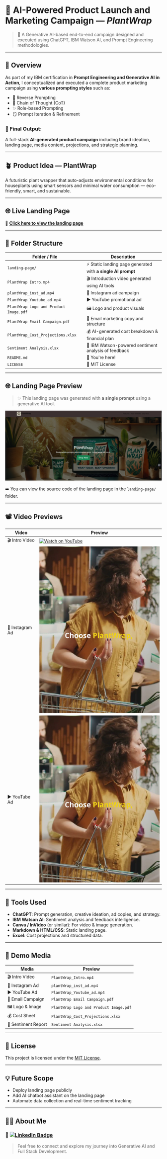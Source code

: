 # 🌿 AI-Powered Product Launch and Marketing Campaign — *PlantWrap*

> 🚀 A Generative AI-based end-to-end campaign designed and executed using ChatGPT, IBM Watson AI, and Prompt Engineering methodologies.

---

## 📌 Overview

As part of my IBM certification in **Prompt Engineering and Generative AI in Action**, I conceptualized and executed a complete product marketing campaign using **various prompting styles** such as:

- 🔁 Reverse Prompting
- 🧠 Chain of Thought (CoT)
- ✨ Role-based Prompting
- 🪞 Prompt Iteration & Refinement

### 🎯 Final Output:  
A full-stack **AI-generated product campaign** including brand ideation, landing page, media content, projections, and strategic planning.

---

## 🪴 Product Idea — **PlantWrap**

A futuristic plant wrapper that auto-adjusts environmental conditions for houseplants using smart sensors and minimal water consumption — eco-friendly, smart, and sustainable.

---

## 🌐 Live Landing Page

🔗 [**Click here to view the landing page**](https://sakshi-singh17.github.io/plantwrap-landing-page/)

---



## 📁 Folder Structure

| Folder / File | Description |
|---------------|-------------|
| `landing-page/` | ⚡ Static landing page generated with **a single AI prompt** |
| `PlantWrap Intro.mp4` | 🎬 Introduction video generated using AI tools |
| `plantWrap_inst_ad.mp4` | 📱 Instagram ad campaign |
| `PlantWrap_Youtube_ad.mp4` | ▶️ YouTube promotional ad |
| `PlantWrap Logo and Product Image.pdf` | 🖼️ Logo and product visuals |
| `PlantWrap Email Campaign.pdf` | 📧 Email marketing copy and structure |
| `PlantWrap_Cost_Projections.xlsx` | 💰 AI-generated cost breakdown & financial plan |
| `Sentiment Analysis.xlsx` | 🧠 IBM Watson-powered sentiment analysis of feedback |
| `README.md` | 📘 You're here! |
| `LICENSE` | 📄 MIT License |

---

## 🌐 Landing Page Preview

> ✨ This landing page was generated with **a single prompt** using a generative AI tool.

![Landing Page Screenshot](./screenshots/landing-page.png)

➡️ You can view the source code of the landing page in the `landing-page/` folder.

---

## 📽️ Video Previews

| Video | Preview |
|-------|---------|
| 🎬 Intro Video | [![Watch on YouTube](./screenshots/plantwrap.png)](https://youtu.be/1apAmKGkQTQ) |
| 📱 Instagram Ad | [![Watch on YouTube](./screenshots/insta_ad.png)](https://youtube.com/shorts/YXkjs_wFjGY?feature=share) |
| ▶️ YouTube Ad | [![Watch on YouTube](./screenshots/insta_ad.png)](https://youtu.be/0k4uOVLkfuQ) |

---

## 🤖 Tools Used

- **ChatGPT**: Prompt generation, creative ideation, ad copies, and strategy.
- **IBM Watson AI**: Sentiment analysis and feedback intelligence.
- **Canva / InVideo** (or similar): For video & image generation.
- **Markdown & HTML/CSS**: Static landing page.
- **Excel**: Cost projections and structured data.

---

## 📢 Demo Media

| Media | Preview |
|-------|---------|
| 🎬 Intro Video | `PlantWrap_Intro.mp4` |
| 📱 Instagram Ad | `plantWrap_inst_ad.mp4` |
| ▶️ YouTube Ad | `PlantWrap_Youtube_ad.mp4` |
| 📧 Email Campaign | `PlantWrap Email Campaign.pdf` |
| 🖼️ Logo & Image | `PlantWrap Logo and Product Image.pdf` |
| 💰 Cost Sheet | `PlantWrap_Cost_Projections.xlsx` |
| 🧠 Sentiment Report | `Sentiment Analysis.xlsx` |

---

## 📃 License

This project is licensed under the [MIT License](./LICENSE).

---

## 💡 Future Scope

- Deploy landing page publicly
- Add AI chatbot assistant on the landing page
- Automate data collection and real-time sentiment tracking

---

## 🙋‍♀️ About Me

### 🔗 [![LinkedIn Badge](https://img.shields.io/badge/-Sakshi%20Singh-blue?style=flat-square&logo=Linkedin&logoColor=white&link=https://www.linkedin.com/in/sakshi-amit-singh/)](https://www.linkedin.com/in/sakshi-amit-singh/)

> Feel free to connect and explore my journey into Generative AI and Full Stack Development.
